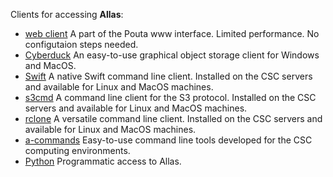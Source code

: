Clients for accessing **Allas**:

- [web client](using_allas/web_client.md) A part of the Pouta www interface. Limited performance. No configutaion steps needed.
- [Cyberduck](accessing_allas.md#cyberduck-functions) An easy-to-use graphical object storage client for Windows and MacOS.
- [Swift](using_allas/swift_client.md) A native Swift command line client. Installed on the CSC servers and available for Linux and MacOS machines.
- [s3cmd](using_allas/s3_client.md) A command line client for the S3 protocol. Installed on the CSC servers and available for Linux and MacOS machines. 
- [rclone](using_allas/rclone.md) A versatile command line client. Installed on the CSC servers and available for Linux and MacOS machines.
- [a-commands](using_allas/a_commands.md) Easy-to-use command line tools developed for the CSC computing environments.
- [Python](using_allas/python_library.md) Programmatic access to Allas.
